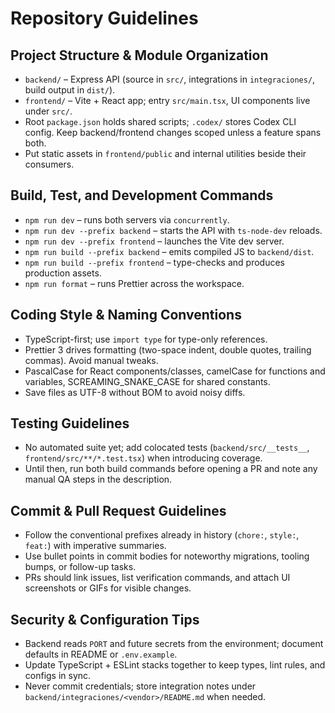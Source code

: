 # Repository Guidelines

## Project Structure & Module Organization
- `backend/` – Express API (source in `src/`, integrations in `integraciones/`, build output in `dist/`).
- `frontend/` – Vite + React app; entry `src/main.tsx`, UI components live under `src/`.
- Root `package.json` holds shared scripts; `.codex/` stores Codex CLI config. Keep backend/frontend changes scoped unless a feature spans both.
- Put static assets in `frontend/public` and internal utilities beside their consumers.

## Build, Test, and Development Commands
- `npm run dev` – runs both servers via `concurrently`.
- `npm run dev --prefix backend` – starts the API with `ts-node-dev` reloads.
- `npm run dev --prefix frontend` – launches the Vite dev server.
- `npm run build --prefix backend` – emits compiled JS to `backend/dist`.
- `npm run build --prefix frontend` – type-checks and produces production assets.
- `npm run format` – runs Prettier across the workspace.

## Coding Style & Naming Conventions
- TypeScript-first; use `import type` for type-only references.
- Prettier 3 drives formatting (two-space indent, double quotes, trailing commas). Avoid manual tweaks.
- PascalCase for React components/classes, camelCase for functions and variables, SCREAMING_SNAKE_CASE for shared constants.
- Save files as UTF-8 without BOM to avoid noisy diffs.

## Testing Guidelines
- No automated suite yet; add colocated tests (`backend/src/__tests__`, `frontend/src/**/*.test.tsx`) when introducing coverage.
- Until then, run both build commands before opening a PR and note any manual QA steps in the description.

## Commit & Pull Request Guidelines
- Follow the conventional prefixes already in history (`chore:`, `style:`, `feat:`) with imperative summaries.
- Use bullet points in commit bodies for noteworthy migrations, tooling bumps, or follow-up tasks.
- PRs should link issues, list verification commands, and attach UI screenshots or GIFs for visible changes.

## Security & Configuration Tips
- Backend reads `PORT` and future secrets from the environment; document defaults in README or `.env.example`.
- Update TypeScript + ESLint stacks together to keep types, lint rules, and configs in sync.
- Never commit credentials; store integration notes under `backend/integraciones/<vendor>/README.md` when needed.